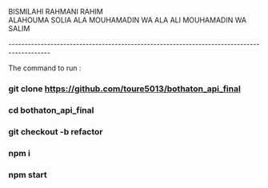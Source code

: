 BISMILAHI RAHMANI RAHIM <br>
ALAHOUMA SOLIA ALA MOUHAMADIN WA ALA ALI MOUHAMADIN WA SALIM

-------------------------------------------------------------------------------------------<br>

The command to run :

### git clone https://github.com/toure5013/bothaton_api_final

### cd bothaton_api_final

### git checkout -b refactor

### npm i 

### npm start

